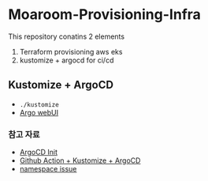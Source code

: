 # Moaroom-Provisioning-Infra

This repository conatins 2 elements

1. Terraform provisioning aws eks
2. kustomize + argocd for ci/cd

## Kustomize + ArgoCD

- `./kustomize`
- [Argo webUI](https://moaroom-infra.duckdns.org:30999)

### 참고 자료

- [ArgoCD Init](https://wlsdn3004.tistory.com/37)
- [Github Action + Kustomize + ArgoCD](https://mrdevops.medium.com/github-action-kustomize-argocd-94e5abfcf6bd)
- [namespace issue](https://github.com/argoproj/argo-cd/issues/3181)
